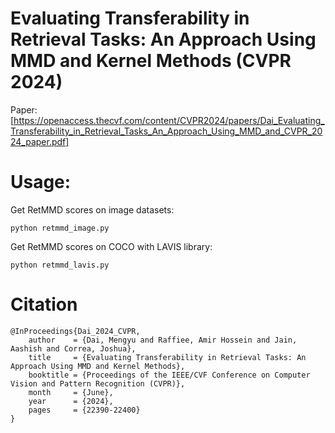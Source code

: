 # Evaluating Transferability in Retrieval Tasks: An Approach Using MMD and Kernel Methods (CVPR 2024)

Paper: [https://openaccess.thecvf.com/content/CVPR2024/papers/Dai_Evaluating_Transferability_in_Retrieval_Tasks_An_Approach_Using_MMD_and_CVPR_2024_paper.pdf]


# Usage:
Get RetMMD scores on image datasets:
```
python retmmd_image.py 
```
Get RetMMD scores on COCO with LAVIS library:
```
python retmmd_lavis.py 
```
 

# Citation
```
@InProceedings{Dai_2024_CVPR,
    author    = {Dai, Mengyu and Raffiee, Amir Hossein and Jain, Aashish and Correa, Joshua},
    title     = {Evaluating Transferability in Retrieval Tasks: An Approach Using MMD and Kernel Methods},
    booktitle = {Proceedings of the IEEE/CVF Conference on Computer Vision and Pattern Recognition (CVPR)},
    month     = {June},
    year      = {2024},
    pages     = {22390-22400}
}
```
